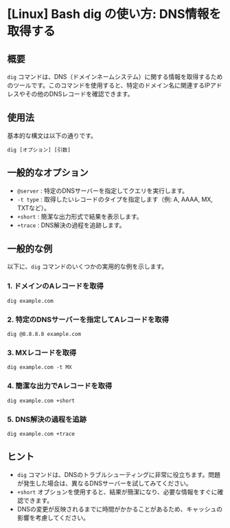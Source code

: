 # [Linux] Bash dig の使い方: DNS情報を取得する

## 概要
`dig` コマンドは、DNS（ドメインネームシステム）に関する情報を取得するためのツールです。このコマンドを使用すると、特定のドメイン名に関連するIPアドレスやその他のDNSレコードを確認できます。

## 使用法
基本的な構文は以下の通りです。

```
dig [オプション] [引数]
```

## 一般的なオプション
- `@server` : 特定のDNSサーバーを指定してクエリを実行します。
- `-t type` : 取得したいレコードのタイプを指定します（例: A, AAAA, MX, TXTなど）。
- `+short` : 簡潔な出力形式で結果を表示します。
- `+trace` : DNS解決の過程を追跡します。

## 一般的な例
以下に、`dig` コマンドのいくつかの実用的な例を示します。

### 1. ドメインのAレコードを取得
```
dig example.com
```

### 2. 特定のDNSサーバーを指定してAレコードを取得
```
dig @8.8.8.8 example.com
```

### 3. MXレコードを取得
```
dig example.com -t MX
```

### 4. 簡潔な出力でAレコードを取得
```
dig example.com +short
```

### 5. DNS解決の過程を追跡
```
dig example.com +trace
```

## ヒント
- `dig` コマンドは、DNSのトラブルシューティングに非常に役立ちます。問題が発生した場合は、異なるDNSサーバーを試してみてください。
- `+short` オプションを使用すると、結果が簡潔になり、必要な情報をすぐに確認できます。
- DNSの変更が反映されるまでに時間がかかることがあるため、キャッシュの影響を考慮してください。